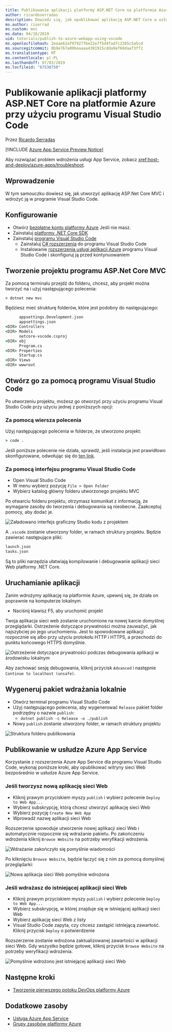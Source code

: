 ```yaml
---
title: Publikowanie aplikacji platformy ASP.NET Core na platformie Azure przy użyciu programu Visual Studio Code
author: ricardoserradas
description: Dowiedz się, jak opublikować aplikację ASP.NET Core w usłudze Azure App Service przy użyciu programu Visual Studio Code
ms.author: riserrad
ms.custom: mvc
ms.date: 04/16/2019
uid: tutorials/publish-to-azure-webapp-using-vscode
ms.openlocfilehash: 2eaae62af97927fbe22e7f5d4fadfc2265c5a5cd
ms.sourcegitcommit: 0b9e767a09beaaaa4301915cdda9ef69daaf3ff2
ms.translationtype: MT
ms.contentlocale: pl-PL
ms.lasthandoff: 07/03/2019
ms.locfileid: "67538750"
---
```

# <a name="publish-an-aspnet-core-app-to-azure-with-visual-studio-code"></a>Publikowanie aplikacji platformy ASP.NET Core na platformie Azure przy użyciu programu Visual Studio Code

Przez [Ricardo Serradas](https://twitter.com/ricardoserradas)

[!INCLUDE [Azure App Service Preview Notice](../includes/azure-apps-preview-notice.md)]

Aby rozwiązać problem wdrożenia usługi App Service, zobacz <xref:host-and-deploy/azure-apps/troubleshoot>.

## <a name="intro"></a>Wprowadzenie

W tym samouczku dowiesz się, jak utworzyć aplikację ASP.Net Core MVC i wdrożyć ją w programie Visual Studio Code.

## <a name="set-up"></a>Konfigurowanie

- Otwórz [bezpłatne konto platformy Azure](https://azure.microsoft.com/free/dotnet/) Jeśli nie masz.
- Zainstaluj [platformy .NET Core SDK](https://dotnet.microsoft.com/download)
- Zainstaluj [programu Visual Studio Code](https://code.visualstudio.com/Download)
  - Zainstaluj [ C# rozszerzenia](https://marketplace.visualstudio.com/items?itemName=ms-vscode.csharp) do programu Visual Studio Code
  - Instalowanie [rozszerzenia usługi aplikacji Azure](https://marketplace.visualstudio.com/items?itemName=ms-azuretools.vscode-azureappservice) programu Visual Studio Code i skonfiguruj ją przed kontynuowaniem

## <a name="create-an-aspnet-core-mvc-project"></a>Tworzenie projektu programu ASP.Net Core MVC

Za pomocą terminalu przejdź do folderu, chcesz, aby projekt można tworzyć na i użyj następującego polecenia:

```cmd
> dotnet new mvc
```

Będziesz mieć strukturę folderów, które jest podobny do następującego:

```cmd
      appsettings.Development.json
      appsettings.json
<DIR> Controllers
<DIR> Models
      netcore-vscode.csproj
<DIR> obj
      Program.cs
<DIR> Properties
      Startup.cs
<DIR> Views
<DIR> wwwroot
```

## <a name="open-it-with-visual-studio-code"></a>Otwórz go za pomocą programu Visual Studio Code

Po utworzeniu projektu, możesz go otworzyć przy użyciu programu Visual Studio Code przy użyciu jednej z poniższych opcji:

### <a name="through-the-command-line"></a>Za pomocą wiersza polecenia

Użyj następującego polecenia w folderze, że utworzono projekt:

```cmd
> code .
```

Jeśli poniższe polecenie nie działa, sprawdź, jeśli instalacja jest prawidłowo skonfigurowane, odwołując się do [ten link](https://code.visualstudio.com/docs/setup/setup-overview#_cross-platform).

### <a name="through-visual-studio-code-interface"></a>Za pomocą interfejsu programu Visual Studio Code

- Open Visual Studio Code
- W menu wybierz pozycję `File > Open Folder`
- Wybierz katalog główny folderu utworzonego projektu MVC

Po otwarciu folderu projektu, otrzymasz komunikat z informacją, że wymagane zasoby do tworzenia i debugowania są nieobecne. Zaakceptuj pomocy, aby dodać je.

![Załadowano interfejs graficzny Studio kodu z projektem](publish-to-azure-webapp-using-vscode/_static/folder-structure-restore-netcore.jpg)

A `.vscode` zostanie utworzony folder, w ramach struktury projektu. Będzie zawierać następujące pliki:

```cmd
launch.json
tasks.json
```

Są to pliki narzędzia ułatwiają kompilowanie i debugowanie aplikacji sieci Web platformy .NET Core.

## <a name="run-the-app"></a>Uruchamianie aplikacji

Zanim wdrożymy aplikację na platformie Azure, upewnij się, że działa on poprawnie na komputerze lokalnym.

- Naciśnij klawisz F5, aby uruchomić projekt

Twoja aplikacja sieci web zostanie uruchomione na nowej karcie domyślnej przeglądarki. Ostrzeżenie dotyczące prywatności można zauważyć, jak najszybciej po jego uruchomieniu. Jest to spowodowane aplikacji rozpocznie się albo przy użyciu protokołu HTTP i HTTPS, a przechodzi do punktu końcowego HTTPS domyślnie.

![Ostrzeżenie dotyczące prywatności podczas debugowania aplikacji w środowisku lokalnym](publish-to-azure-webapp-using-vscode/_static/run-webapp-https-warning.jpg)

Aby zachować sesję debugowania, kliknij przycisk `Advanced` i następnie `Continue to localhost (unsafe)`.

## <a name="generate-the-deployment-package-locally"></a>Wygeneruj pakiet wdrażania lokalnie

- Otwórz terminal programu Visual Studio Code
- Użyj następującego polecenia, aby wygenerować `Release` pakiet folder podrzędny o nazwie `publish`:
  - `dotnet publish -c Release -o ./publish`
- Nowy `publish` zostanie utworzony folder, w ramach struktury projektu

![Struktura folderu publikowania](publish-to-azure-webapp-using-vscode/_static/publish-folder.jpg)

## <a name="publish-to-azure-app-service"></a>Publikowanie w usłudze Azure App Service

Korzystanie z rozszerzenia Azure App Service dla programu Visual Studio Code, wykonaj poniższe kroki, aby opublikować witryny sieci Web bezpośrednio w usłudze Azure App Service.

### <a name="if-youre-creating-a-new-web-app"></a>Jeśli tworzysz nową aplikację sieci Web

- Kliknij prawym przyciskiem myszy `publish` i wybierz polecenie `Deploy to Web App...`
- Wybierz subskrypcję, którą chcesz utworzyć aplikację sieci Web
- Wybierz pozycję `Create New Web App`
- Wprowadź nazwę aplikacji sieci Web

Rozszerzenie spowoduje utworzenie nowej aplikacji sieci Web i automatycznie rozpocznie się wdrażanie pakietu. Po zakończeniu wdrożenia kliknij `Browse Website` na potrzeby weryfikacji wdrożenia.

![Wdrażanie zakończyło się pomyślnie wiadomości](publish-to-azure-webapp-using-vscode/_static/deployment-succeeded-message.jpg)

Po kliknięciu `Browse Website`, będzie łączyć się z nim za pomocą domyślnej przeglądarki:

![Nowa aplikacja sieci Web pomyślnie wdrożona](publish-to-azure-webapp-using-vscode/_static/new-webapp-deployed.jpg)

### <a name="if-youre-deploying-to-an-existing-web-app"></a>Jeśli wdrażasz do istniejącej aplikacji sieci Web

- Kliknij prawym przyciskiem myszy `publish` i wybierz polecenie `Deploy to Web App...`
- Wybierz subskrypcję, w której znajduje się w istniejącej aplikacji sieci Web
- Wybierz aplikację sieci Web z listy
- Visual Studio Code zapyta, czy chcesz zastąpić istniejącą zawartość. Kliknij przycisk `Deploy` o potwierdzenie

Rozszerzenie zostanie wdrożona zaktualizowanej zawartości w aplikacji sieci Web. Gdy wszystko będzie gotowe, kliknij przycisk `Browse Website` na potrzeby weryfikacji wdrożenia.

![Pomyślnie wdrożono jest istniejącej aplikacji sieci Web](publish-to-azure-webapp-using-vscode/_static/existing-webapp-deployed.jpg)

## <a name="next-steps"></a>Następne kroki

- [Tworzenie pierwszego potoku DevOps platformy Azure](/azure/devops/pipelines/create-first-pipeline)

## <a name="additional-resources"></a>Dodatkowe zasoby

- [Usługa Azure App Service](/azure/app-service/app-service-web-overview)
- [Grupy zasobów platformy Azure](/azure/azure-resource-manager/resource-group-overview#resource-groups)